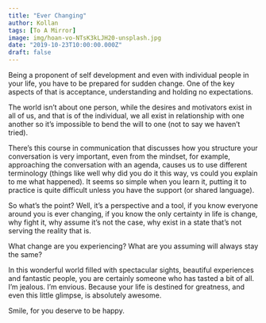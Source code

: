 ```yaml
---
title: "Ever Changing"
author: Kollan
tags: [To A Mirror]
image: img/hoan-vo-NTsK3kLJH20-unsplash.jpg
date: "2019-10-23T10:00:00.000Z"
draft: false
---
```


Being a proponent of self development and even with individual people in your life, you have to be prepared for sudden change. One of the key aspects of that is acceptance, understanding and holding no expectations.

The world isn’t about one person, while the desires and motivators exist in all of us, and that is of the individual, we all exist in relationship with one another so it’s impossible to bend the will to one (not to say we haven’t tried).

There’s this course in communication that discusses how you structure your conversation is very important, even from the mindset, for example, approaching the conversation with an agenda, causes us to use different terminology (things like well why did you do it this way, vs could you explain to me what happened). It seems so simple when you learn it, putting it to practice is quite difficult unless you have the support (or shared language).

So what’s the point? Well, it’s a perspective and a tool, if you know everyone around you is ever changing, if you know the only certainty in life is change, why fight it, why assume it’s not the case, why exist in a state that’s not serving the reality that is.

What change are you experiencing? What are you assuming will always stay the same?

In this wonderful world filled with spectacular sights, beautiful experiences and fantastic people, you are certainly someone who has tasted a bit of all. I’m jealous. I’m envious. Because your life is destined for greatness, and even this little glimpse, is absolutely awesome.

Smile, for you deserve to be happy.
